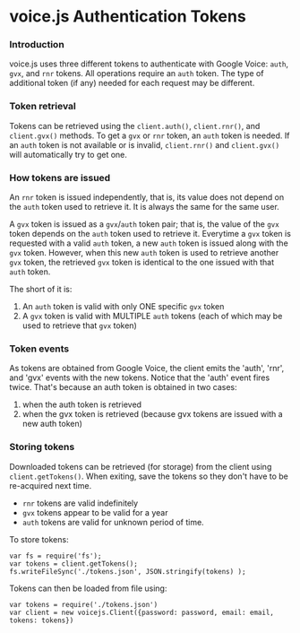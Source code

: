 voice.js Authentication Tokens
==============================

### Introduction
voice.js uses three different tokens to authenticate with Google Voice: `auth`, `gvx`, and `rnr` tokens. All operations require an `auth` token. The type of additional token (if any) needed for each request may be different.

### Token retrieval
Tokens can be retrieved using the `client.auth()`, `client.rnr()`, and `client.gvx()` methods. To get a `gvx` or `rnr` token, an `auth` token is needed. If an `auth` token is not available or is invalid, `client.rnr()` and `client.gvx()` will automatically try to get one.


### How tokens are issued
An `rnr` token is issued independently, that is, its value does not depend on the `auth` token used to retrieve it. It is always the same for the same user.

A `gvx` token is issued as a `gvx`/`auth` token pair; that is, the value of the `gvx` token depends on the `auth` token used to retrieve it. Everytime a `gvx` token is requested with a valid `auth` token, a new `auth` token is issued along with the `gvx` token. However, when this new `auth` token is used to retrieve another `gvx` token, the retrieved `gvx` token is identical to the one issued with that `auth` token. 

The short of it is:

 1. An `auth` token is valid with only ONE specific `gvx` token
 2. A `gvx` token is valid with MULTIPLE `auth` tokens (each of which may be used to retrieve that `gvx` token)


### Token events
As tokens are obtained from Google Voice, the client emits the 'auth', 'rnr', and 'gvx' events with the new tokens.
Notice that the 'auth' event fires twice. That's because an auth token is obtained in two cases:

1. when the auth token is retrieved
2. when the gvx token is retrieved (because gvx tokens are issued with a new auth token)


### Storing tokens
Downloaded tokens can be retrieved (for storage) from the client using `client.getTokens()`. When exiting, save the tokens so they don't have to be re-acquired next time.

* `rnr` tokens are valid indefinitely 
* `gvx` tokens appear to be valid for a year
* `auth` tokens are valid for unknown period of time.

To store tokens:

    var fs = require('fs');
    var tokens = client.getTokens();
    fs.writeFileSync('./tokens.json', JSON.stringify(tokens) );


Tokens can then be loaded from file using:

    var tokens = require('./tokens.json')
	var client = new voicejs.Client({password: password, email: email, tokens: tokens})